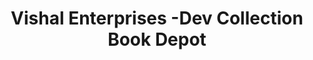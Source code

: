 ---
title: "Vishal Enterprises -Dev Collection Book Depot"
url: /secunderabad/vishal-enterprises-dev-collection-book-depot/
shop: Bücher
---